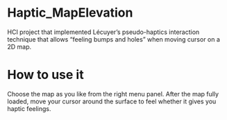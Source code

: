 # Haptic_MapElevation
HCI project that implemented Lécuyer’s pseudo-haptics interaction technique that allows “feeling bumps and holes” when moving cursor on a 2D map.

# How to use it
Choose the map as you like from the right menu panel. After the map fully loaded, move your cursor around the surface to feel whether it gives you haptic feelings.